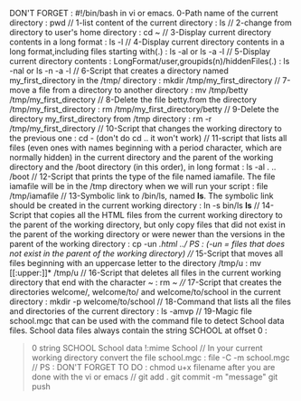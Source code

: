 DON'T FORGET : #!/bin/bash in vi or emacs.
0-Path name of the current directory : pwd //
1-list content of the current directory : ls //
2-change from directory to user's home directory : cd ~ //
3-Display current directory contents in a long format : ls -l //
4-Display current directory contents in a long format,including files starting with(.) : ls -al or ls -a -l //
5-Display current directory contents : LongFormat/user,groupids(n)/hiddenFiles(.) : ls -nal or ls -n -a -l //
6-Script that creates a directory named my_first_directory in the /tmp/ directory : mkdir /tmp/my_first_directory //
7-move a file from a directory to another directory : mv /tmp/betty /tmp/my_first_directory //
8-Delete the file betty.from the directory /tmp/my_first_directory : rm /tmp/my_first_directory/betty //
9-Delete the directory my_first_directory from /tmp directory : rm -r /tmp/my_first_directory //
10-Script that changes the working directory to the previous one : cd - (don't do cd .. it won't work) //
11-script that lists all files (even ones with names beginning with a period character, which are normally hidden) in the current directory and the parent of the working directory and the /boot directory (in this order), in long format : ls -al . .. /boot //
12-Script that prints the type of the file named iamafile. The file iamafile will be in the /tmp directory when we will run your script : file /tmp/iamafile //
13-Symbolic link to /bin/ls, named __ls__. The symbolic link should be created in the current working directory : ln -s bin/ls __ls__ //
14-Script that copies all the HTML files from the current working directory to the parent of the working directory, but only copy files that did not exist in the parent of the working directory or were newer than the versions in the parent of the working directory : cp -un *.html ../ PS : (-un = files that does not exist in the parent of the working directory) //*
15-Script that moves all files beginning with an uppercase letter to the directory /tmp/u : mv [[:upper:]]* /tmp/u //
16-Script that deletes all files in the current working directory that end with the character ~ : rm *~ //*
17-Script that creates the directories welcome/, welcome/to/ and welcome/to/school in the current directory : mkdir -p welcome/to/school // 
18-Command that lists all the files and directories of the current directory : ls -amvp //
19-Magic file school.mgc that can be used with the command file to detect School data files. School data files always contain the string SCHOOL at offset 0 : 
> 0 string SCHOOL School data
> !:mime School //
In your current working directory convert the file school.mgc : file -C -m school.mgc //
PS :
DON'T FORGET TO DO : chmod u+x filename after you are done with the vi or emacs //
git add . 
git commit -m "message"
git push

